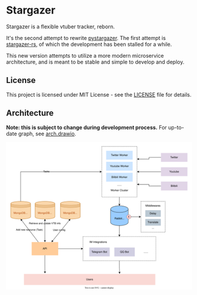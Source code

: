 # Stargazer

Stargazer is a flexible vtuber tracker, reborn.

It's the second attempt to rewrite [pystargazer](https://github.com/suisei-cn/pystargazer). The first attempt is
[stargazer-rs](https://github.com/suisei-cn/stargazer-rs), of which the development has been stalled for a while.

This new version attempts to utilize a more modern microservice architecture, and is meant to be stable and simple to
develop and deploy.

## License

This project is licensed under MIT License - see the [LICENSE](LICENSE) file for details.

## Architecture

**Note: this is subject to change during development process.**
For up-to-date graph, see [arch.drawio](doc/src/arch.drawio).

![arch](doc/src/arch.svg)